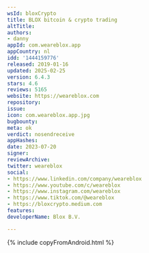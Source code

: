 ```yaml
---
wsId: bloxCrypto
title: BLOX bitcoin & crypto trading
altTitle: 
authors:
- danny
appId: com.weareblox.app
appCountry: nl
idd: '1444159776'
released: 2019-01-16
updated: 2025-02-25
version: 6.4.3
stars: 4.6
reviews: 5165
website: https://weareblox.com
repository: 
issue: 
icon: com.weareblox.app.jpg
bugbounty: 
meta: ok
verdict: nosendreceive
appHashes: 
date: 2023-07-20
signer: 
reviewArchive: 
twitter: weareblox
social:
- https://www.linkedin.com/company/weareblox
- https://www.youtube.com/c/weareblox
- https://www.instagram.com/weareblox
- https://www.tiktok.com/@weareblox
- https://bloxcrypto.medium.com
features: 
developerName: Blox B.V.

---
```


{% include copyFromAndroid.html %}